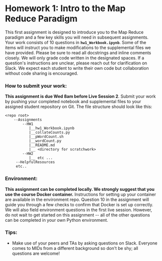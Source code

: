 # Homework 1: Intro to the Map Reduce Paradigm

This first assignment is designed to introduce you to the Map Reduce paradigm and a few key skills you will need in subsequent assignments. Your work consists of 10 questions in **`hw1_Workbook.ipynb`**. Some of the items will instruct you to make modifications to the supplemental files we have provided. Please be sure to read all docstrings and inline comments closely. We will only grade code written in the designated spaces. If a question's instructions are unclear, please reach out for clarification on Slack. We expect each student to write their own code but collaboration without code sharing is encouraged.

### How to submit your work:
**This assignment is due Wed 8am before Live Session 2**. Submit your work by pushing your completed notebook and supplemental files to your assigned student repository on Git. The file structure should look like this:
```
<repo root>
    --Assignments
        --HW1
           |__hw1_Workbook.ipynb
           |__collateCounts.py
           |__pWordCount.sh
           |__wordCount.py
           |__README.md
           |__ <directory for scratchwork>
        --HW2
           |__ etc ...
     --HelpfulResources
     etc..
```

### Environment:
**This assignment can be completed locally. We strongly suggest that you use the course Docker container.** Instructions for setting up your container are available in the environment repo. Question 10 in the assignment will guide you through a few checks to confirm that Docker is set up correctly. We will also field environment questions in the first live session. However, do not wait to get started on this assignment -- all of the other questions can be completed in your own Python environment.

### Tips:
* Make use of your peers and TAs by asking questions on Slack. Everyone comes to MIDs from a different background so don't be shy; all questions are welcome!
